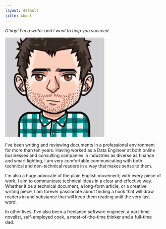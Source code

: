 ```yaml
---
layout: default
title: About
---
```


*G'day! I'm a writer and I want to help you succeed.*

![me](/assets/img/avatar.jpg)

I've been writing and reviewing documents in a professional environment for more than ten years. Having worked as a Data Engineer at both online businesses and consulting companies in industries as diverse as finance and smart lighting, I am very comfortable communicating with both technical and non-technical readers in a way that makes sense to them.

I'm also a huge advocate of the plain English movement; with every piece of work, I aim to communicate technical ideas in a clear and effective way. Whether it be a technical document, a long-form article, or a creative writing piece, I am forever passionate about finding a hook that will draw readers in and substance that will keep them reading until the very last word.

In other lives, I've also been a freelance software engineer, a part-time novelist, self-employed cook, a most-of-the-time thinker and a full-time dad.
